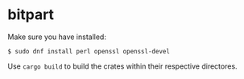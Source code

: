 # bitpart

Make sure you have installed:
```
$ sudo dnf install perl openssl openssl-devel
```

Use `cargo build` to build the crates within their respective directores.